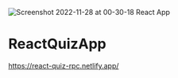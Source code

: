 ![Screenshot 2022-11-28 at 00-30-18 React App](https://user-images.githubusercontent.com/106545681/204163173-1bdffbf1-ce14-4bf7-a32e-29cce44a753a.png)
# ReactQuizApp
https://react-quiz-rpc.netlify.app/
